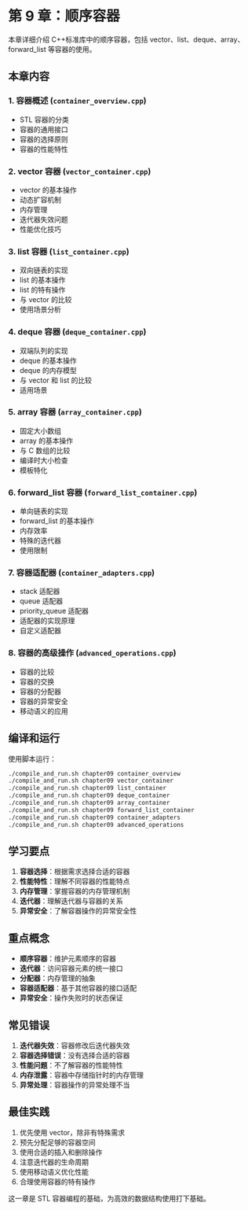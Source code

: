 # 第 9 章：顺序容器

本章详细介绍 C++标准库中的顺序容器，包括 vector、list、deque、array、forward_list 等容器的使用。

## 本章内容

### 1. 容器概述 (`container_overview.cpp`)

- STL 容器的分类
- 容器的通用接口
- 容器的选择原则
- 容器的性能特性

### 2. vector 容器 (`vector_container.cpp`)

- vector 的基本操作
- 动态扩容机制
- 内存管理
- 迭代器失效问题
- 性能优化技巧

### 3. list 容器 (`list_container.cpp`)

- 双向链表的实现
- list 的基本操作
- list 的特有操作
- 与 vector 的比较
- 使用场景分析

### 4. deque 容器 (`deque_container.cpp`)

- 双端队列的实现
- deque 的基本操作
- deque 的内存模型
- 与 vector 和 list 的比较
- 适用场景

### 5. array 容器 (`array_container.cpp`)

- 固定大小数组
- array 的基本操作
- 与 C 数组的比较
- 编译时大小检查
- 模板特化

### 6. forward_list 容器 (`forward_list_container.cpp`)

- 单向链表的实现
- forward_list 的基本操作
- 内存效率
- 特殊的迭代器
- 使用限制

### 7. 容器适配器 (`container_adapters.cpp`)

- stack 适配器
- queue 适配器
- priority_queue 适配器
- 适配器的实现原理
- 自定义适配器

### 8. 容器的高级操作 (`advanced_operations.cpp`)

- 容器的比较
- 容器的交换
- 容器的分配器
- 容器的异常安全
- 移动语义的应用

## 编译和运行

使用脚本运行：

```bash
./compile_and_run.sh chapter09 container_overview
./compile_and_run.sh chapter09 vector_container
./compile_and_run.sh chapter09 list_container
./compile_and_run.sh chapter09 deque_container
./compile_and_run.sh chapter09 array_container
./compile_and_run.sh chapter09 forward_list_container
./compile_and_run.sh chapter09 container_adapters
./compile_and_run.sh chapter09 advanced_operations
```

## 学习要点

1. **容器选择**：根据需求选择合适的容器
2. **性能特性**：理解不同容器的性能特点
3. **内存管理**：掌握容器的内存管理机制
4. **迭代器**：理解迭代器与容器的关系
5. **异常安全**：了解容器操作的异常安全性

## 重点概念

- **顺序容器**：维护元素顺序的容器
- **迭代器**：访问容器元素的统一接口
- **分配器**：内存管理的抽象
- **容器适配器**：基于其他容器的接口适配
- **异常安全**：操作失败时的状态保证

## 常见错误

1. **迭代器失效**：容器修改后迭代器失效
2. **容器选择错误**：没有选择合适的容器
3. **性能问题**：不了解容器的性能特性
4. **内存泄露**：容器中存储指针时的内存管理
5. **异常处理**：容器操作的异常处理不当

## 最佳实践

1. 优先使用 vector，除非有特殊需求
2. 预先分配足够的容器空间
3. 使用合适的插入和删除操作
4. 注意迭代器的生命周期
5. 使用移动语义优化性能
6. 合理使用容器的特有操作

这一章是 STL 容器编程的基础，为高效的数据结构使用打下基础。
